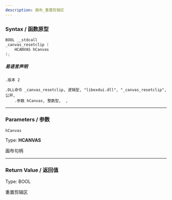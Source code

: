 ```yaml
---
description: 画布_重置剪辑区
---
```


### Syntax / 函数原型

```C++
BOOL __stdcall 
_canvas_resetclip (
    HCANVAS hCanvas
);
```

##### 易语言声明

```Elang
.版本 2

.DLL命令 _canvas_resetclip, 逻辑型, "libexdui.dll", "_canvas_resetclip", 公开,
    .参数 hCanvas, 整数型,  , 
```

---

### Parameters / 参数

`hCanvas`

Type: **HCANVAS**

画布句柄

---

### Return Value / 返回值

Type: BOOL

重置剪辑区